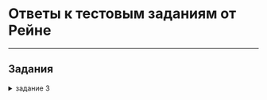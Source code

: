 # Ответы к тестовым заданиям от Рейне

---

## Задания

<details>
 <summary>задание 3 </summary>
Решение. 
Получить набор GPS-данных с временными метками, содержащими координаты (широта, долгота) и время. Удалить точки, которые находятся на большом расстоянии от предыдущей точки. Для каждой точки вычислить новые координаты как среднее координат текущей точки и нескольких предыдущих.

<details>
 <summary>задание 4 </summary>
Решение. 
Представим склад в виде двумерной матрицы, где каждая ячейка обозначает расположение ячейки в соответствующем стеллаже. Начинаем с позиции стола (0, 0). На каждом шаге выбирать ближайшую ячейку и перемещаемя к ней. После выбора удалить её из списка оставшихся. Для расчета расстояния использовать сумму разности координат. Когда список ячеек пуст алгоритм завершается. Алгоритм дает точный результат и его можно использовать для небольших складов.

